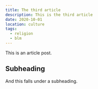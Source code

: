 ```yaml
---
title: The third article
description: This is the third article
date: 2020-10-01
location: culture
tags:
  - religion
  - blm
---
```

This is an article post.

## Subheading

And this falls under a subheading.
